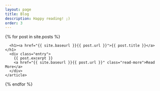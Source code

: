 ```yaml
---
layout: page
title: Blog
description: Happy reading! ;)
order: 3
---
```


<div class="posts">
  {% for post in site.posts %}
    <article class="post">

      <h1><a href="{{ site.baseurl }}{{ post.url }}">{{ post.title }}</a></h1>
      <div class="entry">
        {{ post.excerpt }}
        <a href="{{ site.baseurl }}{{ post.url }}" class="read-more">Read More</a>
      </div>
    </article>
  {% endfor %}
</div>
